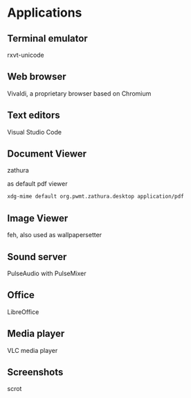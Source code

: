 # Applications

## Terminal emulator
rxvt-unicode

## Web browser
Vivaldi, a proprietary browser based on Chromium

## Text editors
Visual Studio Code

## Document Viewer
zathura

as default pdf viewer
```sh
xdg-mime default org.pwmt.zathura.desktop application/pdf
```

## Image Viewer
feh, also used as wallpapersetter

## Sound server
PulseAudio with PulseMixer

## Office
LibreOffice

## Media player
VLC media player

## Screenshots
scrot
